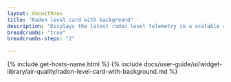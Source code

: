 ```yaml
---
layout: docwithnav
title: "Radon level card with background"
description: "Displays the latest radon level telemetry in a scalable rectangle card with the background image."
breadcrumbs: "true"
breadcrumbs-steps: "2"

---
```

{% include get-hosts-name.html %}
{% include docs/user-guide/ui/widget-library/air-quality/radon-level-card-with-background.md %}
